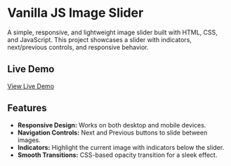 # Vanilla JS Image Slider

A simple, responsive, and lightweight image slider built with HTML, CSS, and JavaScript. This project showcases a slider with indicators, next/previous controls, and responsive behavior.

## Live Demo

[View Live Demo](https://shahenda-elshayal.github.io/vanilla-js-image-slider/)

## Features

- **Responsive Design:** Works on both desktop and mobile devices.
- **Navigation Controls:** Next and Previous buttons to slide between images.
- **Indicators:** Highlight the current image with indicators below the slider.
- **Smooth Transitions:** CSS-based opacity transition for a sleek effect.


